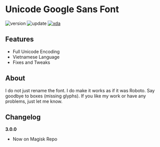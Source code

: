 # Unicode Google Sans Font

![version](https://img.shields.io/badge/Version-3.0.0-brightgreen.svg) ![update](https://img.shields.io/badge/Update-Feb_5,_2019-blue.svg) [![xda](https://img.shields.io/badge/XDA-Thread-orange.svg)](https://forum.xda-developers.com/apps/magisk/font-headline-fonts-nongthaihoang-t3886349) 

## Features
- Full Unicode Encoding
- Vietnamese Language
- Fixes and Tweaks

## About
I do not just rename the font. I do make it works as if it was Roboto. Say goodbye to boxes (missing glyphs).
If you like my work or have any problems, just let me know.

## Changelog
**3.0.0**
- Now on Magisk Repo
